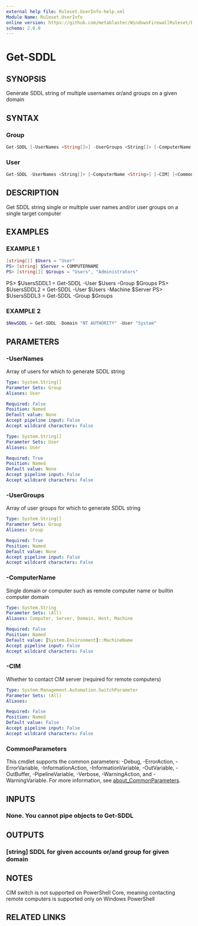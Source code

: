 ```yaml
---
external help file: Ruleset.UserInfo-help.xml
Module Name: Ruleset.UserInfo
online version: https://github.com/metablaster/WindowsFirewallRuleset/blob/master/Modules/Ruleset.UserInfo/Help/en-US/Get-SDDL.md
schema: 2.0.0
---
```


# Get-SDDL

## SYNOPSIS

Generate SDDL string of multiple usernames or/and groups on a given domain

## SYNTAX

### Group

```powershell
Get-SDDL [-UserNames <String[]>] -UserGroups <String[]> [-ComputerName <String>] [-CIM] [<CommonParameters>]
```

### User

```powershell
Get-SDDL -UserNames <String[]> [-ComputerName <String>] [-CIM] [<CommonParameters>]
```

## DESCRIPTION

Get SDDL string single or multiple user names and/or user groups on a single target computer

## EXAMPLES

### EXAMPLE 1

```powershell
[string[]] $Users = "User"
PS> [string] $Server = COMPUTERNAME
PS> [string[]] $Groups = "Users", "Administrators"
```

PS\> $UsersSDDL1 = Get-SDDL -User $Users -Group $Groups
PS\> $UsersSDDL2 = Get-SDDL -User $Users -Machine $Server
PS\> $UsersSDDL3 = Get-SDDL -Group $Groups

### EXAMPLE 2

```powershell
$NewSDDL = Get-SDDL -Domain "NT AUTHORITY" -User "System"
```

## PARAMETERS

### -UserNames

Array of users for which to generate SDDL string

```yaml
Type: System.String[]
Parameter Sets: Group
Aliases: User

Required: False
Position: Named
Default value: None
Accept pipeline input: False
Accept wildcard characters: False
```

```yaml
Type: System.String[]
Parameter Sets: User
Aliases: User

Required: True
Position: Named
Default value: None
Accept pipeline input: False
Accept wildcard characters: False
```

### -UserGroups

Array of user groups for which to generate SDDL string

```yaml
Type: System.String[]
Parameter Sets: Group
Aliases: Group

Required: True
Position: Named
Default value: None
Accept pipeline input: False
Accept wildcard characters: False
```

### -ComputerName

Single domain or computer such as remote computer name or builtin computer domain

```yaml
Type: System.String
Parameter Sets: (All)
Aliases: Computer, Server, Domain, Host, Machine

Required: False
Position: Named
Default value: [System.Environment]::MachineName
Accept pipeline input: False
Accept wildcard characters: False
```

### -CIM

Whether to contact CIM server (required for remote computers)

```yaml
Type: System.Management.Automation.SwitchParameter
Parameter Sets: (All)
Aliases:

Required: False
Position: Named
Default value: False
Accept pipeline input: False
Accept wildcard characters: False
```

### CommonParameters

This cmdlet supports the common parameters: -Debug, -ErrorAction, -ErrorVariable, -InformationAction, -InformationVariable, -OutVariable, -OutBuffer, -PipelineVariable, -Verbose, -WarningAction, and -WarningVariable. For more information, see [about_CommonParameters](http://go.microsoft.com/fwlink/?LinkID=113216).

## INPUTS

### None. You cannot pipe objects to Get-SDDL

## OUTPUTS

### [string] SDDL for given accounts or/and group for given domain

## NOTES

CIM switch is not supported on PowerShell Core, meaning contacting remote computers
is supported only on Windows PowerShell

## RELATED LINKS
